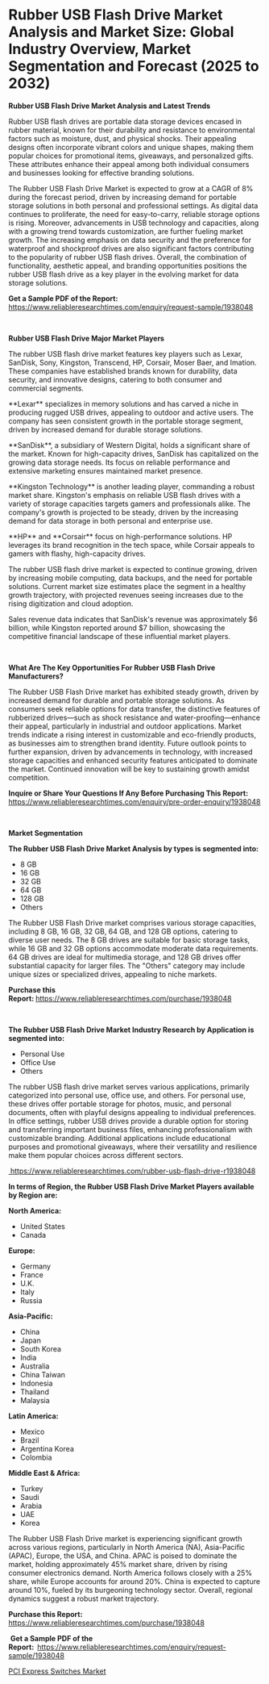 <p><h1>Rubber USB Flash Drive Market Analysis and Market Size: Global Industry Overview, Market Segmentation and Forecast (2025 to 2032)</h1></p><p><strong>Rubber USB Flash Drive Market Analysis and Latest Trends</strong></p>
<p><p>Rubber USB flash drives are portable data storage devices encased in rubber material, known for their durability and resistance to environmental factors such as moisture, dust, and physical shocks. Their appealing designs often incorporate vibrant colors and unique shapes, making them popular choices for promotional items, giveaways, and personalized gifts. These attributes enhance their appeal among both individual consumers and businesses looking for effective branding solutions.</p><p>The Rubber USB Flash Drive Market is expected to grow at a CAGR of 8% during the forecast period, driven by increasing demand for portable storage solutions in both personal and professional settings. As digital data continues to proliferate, the need for easy-to-carry, reliable storage options is rising. Moreover, advancements in USB technology and capacities, along with a growing trend towards customization, are further fueling market growth. The increasing emphasis on data security and the preference for waterproof and shockproof drives are also significant factors contributing to the popularity of rubber USB flash drives. Overall, the combination of functionality, aesthetic appeal, and branding opportunities positions the rubber USB flash drive as a key player in the evolving market for data storage solutions.</p></p>
<p><strong>Get a Sample PDF of the Report:&nbsp;</strong> <a href="https://www.reliableresearchtimes.com/enquiry/request-sample/1938048?utm_campaign=3297&utm_medium=2&utm_source=Github&utm_content=ia&utm_term=06042025&utm_id=rubber-usb-flash-drive">https://www.reliableresearchtimes.com/enquiry/request-sample/1938048</a></p>
<p>&nbsp;</p>
<p><strong>Rubber USB Flash Drive Major Market Players</strong></p>
<p><p>The rubber USB flash drive market features key players such as Lexar, SanDisk, Sony, Kingston, Transcend, HP, Corsair, Moser Baer, and Imation. These companies have established brands known for durability, data security, and innovative designs, catering to both consumer and commercial segments.</p><p>**Lexar** specializes in memory solutions and has carved a niche in producing rugged USB drives, appealing to outdoor and active users. The company has seen consistent growth in the portable storage segment, driven by increased demand for durable storage solutions.</p><p>**SanDisk**, a subsidiary of Western Digital, holds a significant share of the market. Known for high-capacity drives, SanDisk has capitalized on the growing data storage needs. Its focus on reliable performance and extensive marketing ensures maintained market presence.</p><p>**Kingston Technology** is another leading player, commanding a robust market share. Kingston's emphasis on reliable USB flash drives with a variety of storage capacities targets gamers and professionals alike. The company's growth is projected to be steady, driven by the increasing demand for data storage in both personal and enterprise use.</p><p>**HP** and **Corsair** focus on high-performance solutions. HP leverages its brand recognition in the tech space, while Corsair appeals to gamers with flashy, high-capacity drives.</p><p>The rubber USB flash drive market is expected to continue growing, driven by increasing mobile computing, data backups, and the need for portable solutions. Current market size estimates place the segment in a healthy growth trajectory, with projected revenues seeing increases due to the rising digitization and cloud adoption.</p><p>Sales revenue data indicates that SanDisk's revenue was approximately $6 billion, while Kingston reported around $7 billion, showcasing the competitive financial landscape of these influential market players.</p></p>
<p>&nbsp;</p>
<p><strong>What Are The Key Opportunities For Rubber USB Flash Drive Manufacturers?</strong></p>
<p><p>The Rubber USB Flash Drive market has exhibited steady growth, driven by increased demand for durable and portable storage solutions. As consumers seek reliable options for data transfer, the distinctive features of rubberized drives—such as shock resistance and water-proofing—enhance their appeal, particularly in industrial and outdoor applications. Market trends indicate a rising interest in customizable and eco-friendly products, as businesses aim to strengthen brand identity. Future outlook points to further expansion, driven by advancements in technology, with increased storage capacities and enhanced security features anticipated to dominate the market. Continued innovation will be key to sustaining growth amidst competition.</p></p>
<p><strong>Inquire or Share Your Questions If Any Before Purchasing This Report:</strong> <a href="https://www.reliableresearchtimes.com/enquiry/pre-order-enquiry/1938048?utm_campaign=3297&utm_medium=2&utm_source=Github&utm_content=ia&utm_term=06042025&utm_id=rubber-usb-flash-drive">https://www.reliableresearchtimes.com/enquiry/pre-order-enquiry/1938048</a></p>
<p>&nbsp;</p>
<p><strong>Market Segmentation</strong></p>
<p><strong>The Rubber USB Flash Drive Market Analysis by types is segmented into:</strong></p>
<p><ul><li>8 GB</li><li>16 GB</li><li>32 GB</li><li>64 GB</li><li>128 GB</li><li>Others</li></ul></p>
<p><p>The Rubber USB Flash Drive market comprises various storage capacities, including 8 GB, 16 GB, 32 GB, 64 GB, and 128 GB options, catering to diverse user needs. The 8 GB drives are suitable for basic storage tasks, while 16 GB and 32 GB options accommodate moderate data requirements. 64 GB drives are ideal for multimedia storage, and 128 GB drives offer substantial capacity for larger files. The "Others" category may include unique sizes or specialized drives, appealing to niche markets.</p></p>
<p><strong>Purchase this Report:&nbsp;</strong><a href="https://www.reliableresearchtimes.com/purchase/1938048?utm_campaign=3297&utm_medium=2&utm_source=Github&utm_content=ia&utm_term=06042025&utm_id=rubber-usb-flash-drive">https://www.reliableresearchtimes.com/purchase/1938048</a></p>
<p>&nbsp;</p>
<p><strong>The Rubber USB Flash Drive Market Industry Research by Application is segmented into:</strong></p>
<p><ul><li>Personal Use</li><li>Office Use</li><li>Others</li></ul></p>
<p><p>The rubber USB flash drive market serves various applications, primarily categorized into personal use, office use, and others. For personal use, these drives offer portable storage for photos, music, and personal documents, often with playful designs appealing to individual preferences. In office settings, rubber USB drives provide a durable option for storing and transferring important business files, enhancing professionalism with customizable branding. Additional applications include educational purposes and promotional giveaways, where their versatility and resilience make them popular choices across different sectors.</p></p>
<p><a href="https://www.reliableresearchtimes.com/rubber-usb-flash-drive-r1938048?utm_campaign=3297&utm_medium=2&utm_source=Github&utm_content=ia&utm_term=06042025&utm_id=rubber-usb-flash-drive">&nbsp;https://www.reliableresearchtimes.com/rubber-usb-flash-drive-r1938048</a></p>
<p><strong>In terms of Region, the Rubber USB Flash Drive Market Players available by Region are:</strong></p>
<p>
    <p> <strong> North America: </strong>
        <ul>
            <li>United States</li>
            <li>Canada</li>
        </ul>
        </p> 
    <p> <strong> Europe: </strong>
        <ul>
            <li>Germany</li>
            <li>France</li>
            <li>U.K.</li>
            <li>Italy</li>
            <li>Russia</li>
        </ul>
        </p> 
    <p> <strong> Asia-Pacific: </strong>
        <ul>
            <li>China</li>
            <li>Japan</li>
            <li>South Korea</li>
            <li>India</li>
            <li>Australia</li>
            <li>China Taiwan</li>
            <li>Indonesia</li>
            <li>Thailand</li>
            <li>Malaysia</li>
        </ul>
        </p> 
    <p> <strong> Latin America: </strong>
        <ul>
            <li>Mexico</li>
            <li>Brazil</li>
            <li>Argentina Korea</li>
            <li>Colombia</li>
        </ul>
        </p> 
    <p> <strong> Middle East & Africa: </strong>
        <ul>
            <li>Turkey</li>
            <li>Saudi</li>
            <li>Arabia</li>
            <li>UAE</li>
            <li>Korea</li>
        </ul>
    </p>
    </p>
<p><p>The Rubber USB Flash Drive market is experiencing significant growth across various regions, particularly in North America (NA), Asia-Pacific (APAC), Europe, the USA, and China. APAC is poised to dominate the market, holding approximately 45% market share, driven by rising consumer electronics demand. North America follows closely with a 25% share, while Europe accounts for around 20%. China is expected to capture around 10%, fueled by its burgeoning technology sector. Overall, regional dynamics suggest a robust market trajectory.</p></p>
<p><strong>Purchase this Report: </strong><a href="https://www.reliableresearchtimes.com/purchase/1938048?utm_campaign=3297&utm_medium=2&utm_source=Github&utm_content=ia&utm_term=06042025&utm_id=rubber-usb-flash-drive">https://www.reliableresearchtimes.com/purchase/1938048</a></p>
<p>&nbsp;<strong>Get a Sample PDF of the Report:&nbsp;&nbsp;</strong><a href="https://www.reliableresearchtimes.com/enquiry/request-sample/1938048?utm_campaign=3297&utm_medium=2&utm_source=Github&utm_content=ia&utm_term=06042025&utm_id=rubber-usb-flash-drive">https://www.reliableresearchtimes.com/enquiry/request-sample/1938048</a></p>
<p><strong></strong></p>
<p><p><a href="https://github.com/maseykokosq1/Market-Research-Report-List-1/blob/main/pci-express-switches-market.md?utm_campaign=3297&utm_medium=2&utm_source=Github&utm_content=ia&utm_term=06042025&utm_id=rubber-usb-flash-drive">PCI Express Switches Market</a></p></p>